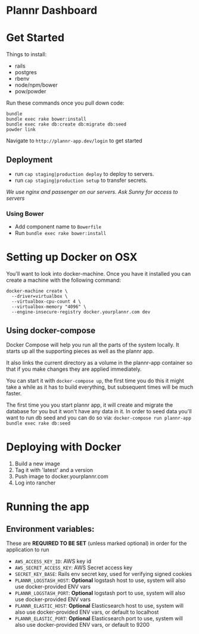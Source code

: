 Plannr Dashboard
================
# Get Started
Things to install:
- rails
- postgres
- rbenv
- node/npm/bower
- pow/powder

Run these commands once you pull down code:
```
bundle
bundle exec rake bower:install
bundle exec rake db:create db:migrate db:seed
powder link
```

Navigate to `http://plannr-app.dev/login` to get started

## Deployment
- run `cap staging|production deploy` to deploy to servers.
- run `cap staging|production setup` to transfer secrets.

*We use nginx and passenger on our servers. Ask Sunny for access to servers*


### Using Bower
- Add component name to `Bowerfile`
- Run `bundle exec rake bower:install`

# Setting up Docker on OSX
You'll want to look into docker-machine.  Once you have it installed you can create a machine with the following command:

    docker-machine create \
      --driver=virtualbox \
      --virtualbox-cpu-count 4 \
      --virtualbox-memory "4096" \
      --engine-insecure-registry docker.yourplannr.com dev

## Using docker-compose
Docker Compose will help you run all the parts of the system locally.  It starts up all the supporting pieces as well as the plannr app.

It also links the current directory as a volume in the plannr-app container so that if you make changes they are applied immediately.

You can start it with `docker-compose up`, the first time you do this it might take a while as it has to build everything, but subsequent times will be much faster.

The first time you you start plannr app, it will create and migrate the database for you but it won't have any data in it.  In order to seed data you'll want to run db seed and you can do so via:
`docker-compose run plannr-app bundle exec rake db:seed`

# Deploying with Docker
1. Build a new image
1. Tag it with 'latest' and a version
1. Push image to docker.yourplannr.com
1. Log into rancher


# Running the app
## Environment variables:
These are **REQUIRED TO BE SET** (unless marked optional) in order for the application to run

- `AWS_ACCESS_KEY_ID`: AWS key id
- `AWS_SECRET_ACCESS_KEY`: AWS Secret access key
- `SECRET_KEY_BASE`: Rails env secret key, used for verifying signed cookies
- `PLANNR_LOGSTASH_HOST`: **Optional** logstash host to use, system will also use docker-provided ENV vars
- `PLANNR_LOGSTASH_PORT`: **Optional** logstash port to use, system will also use docker-provided ENV vars
- `PLANNR_ELASTIC_HOST`: **Optional** Elasticsearch host to use, system will also use docker-provided ENV vars, or default to localhost
- `PLANNR_ELASTIC_PORT`: **Optional** Elasticsearch port to use, system will also use docker-provided ENV vars, or default to 9200
